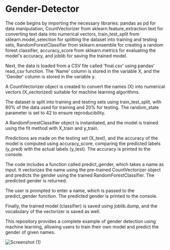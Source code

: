# Gender-Detector
The code begins by importing the necessary libraries: pandas as pd for data manipulation, CountVectorizer from sklearn.feature_extraction.text for converting text data into numerical vectors, train_test_split from sklearn.model_selection for splitting the dataset into training and testing sets, RandomForestClassifier from sklearn.ensemble for creating a random forest classifier, accuracy_score from sklearn.metrics for evaluating the model's accuracy, and joblib for saving the trained model.

Next, the data is loaded from a CSV file called 'final.csv' using pandas' read_csv function. The 'Name' column is stored in the variable X, and the 'Gender' column is stored in the variable y.

A CountVectorizer object is created to convert the names (X) into numerical vectors (X_vectorized) suitable for machine learning algorithms.

The dataset is split into training and testing sets using train_test_split, with 80% of the data used for training and 20% for testing. The random_state parameter is set to 42 to ensure reproducibility.

A RandomForestClassifier object is instantiated, and the model is trained using the fit method with X_train and y_train.

Predictions are made on the testing set (X_test), and the accuracy of the model is computed using accuracy_score, comparing the predicted labels (y_pred) with the actual labels (y_test). The accuracy is printed to the console.

The code includes a function called predict_gender, which takes a name as input. It vectorizes the name using the pre-trained CountVectorizer object and predicts the gender using the trained RandomForestClassifier. The predicted gender is returned.

The user is prompted to enter a name, which is passed to the predict_gender function. The predicted gender is printed to the console.

Finally, the trained model (classifier) is saved using joblib.dump, and the vocabulary of the vectorizer is saved as well.

This repository provides a complete example of gender detection using machine learning, allowing users to train their own model and predict the gender of given names.

![Screenshot (1)](https://github.com/AhmedBilalSSG/Gender-Detector/assets/110194946/4d51ff1e-41c3-4137-a95d-88a422a6bac1)
